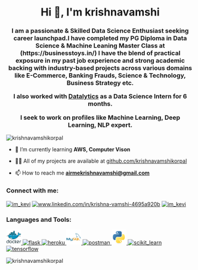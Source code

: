 
<h1 align="center">Hi 👋, I'm krishnavamshi</h1>
<h3 align="center">I am a passionate & Skilled Data Science Enthusiast seeking career launchpad.I have completed my PG Diploma in Data Science & Machine Leaning Master Class at (https://businesstoys.in/) I have the blend of practical exposure in my past job experience and strong academic backing with industry-based projects across various domains like E-Commerce, Banking Frauds, Science & Technology, Business Strategy etc.
  
  
I also worked with [Datalytics](https://www.datalytics.co.in/) as a Data Science Intern for 6 months. 
  
I seek to work on profiles like Machine Learning, Deep Learning, NLP expert.</h3>

<p align="left"> <img src="https://komarev.com/ghpvc/?username=krishnavamshikorpal&label=Profile%20views&color=0e75b6&style=flat" alt="krishnavamshikorpal" /> </p>

- 🌱 I’m currently learning **AWS, Computer Vison**

- 👨‍💻 All of my projects are available at [github.com/krishnavamshikorpal](github.com/krishnavamshikorpal)

- 📫 How to reach me **airmekrishnavamshi@gmail.com**

<h3 align="left">Connect with me:</h3>
<p align="left">
<a href="https://twitter.com/im_kevi" target="blank"><img align="center" src="https://raw.githubusercontent.com/rahuldkjain/github-profile-readme-generator/master/src/images/icons/Social/twitter.svg" alt="im_kevi" height="30" width="40" /></a>
<a href="https://linkedin.com/in/www.linkedin.com/in/krishna-vamshi-4695a920b" target="blank"><img align="center" src="https://raw.githubusercontent.com/rahuldkjain/github-profile-readme-generator/master/src/images/icons/Social/linked-in-alt.svg" alt="www.linkedin.com/in/krishna-vamshi-4695a920b" height="30" width="40" /></a>
<a href="https://instagram.com/im_kevi" target="blank"><img align="center" src="https://raw.githubusercontent.com/rahuldkjain/github-profile-readme-generator/master/src/images/icons/Social/instagram.svg" alt="im_kevi" height="30" width="40" /></a>
</p>

<h3 align="left">Languages and Tools:</h3>
<p align="left"> <a href="https://www.docker.com/" target="_blank"> <img src="https://raw.githubusercontent.com/devicons/devicon/master/icons/docker/docker-original-wordmark.svg" alt="docker" width="40" height="40"/> </a> <a href="https://flask.palletsprojects.com/" target="_blank"> <img src="https://www.vectorlogo.zone/logos/pocoo_flask/pocoo_flask-icon.svg" alt="flask" width="40" height="40"/> </a> <a href="https://heroku.com" target="_blank"> <img src="https://www.vectorlogo.zone/logos/heroku/heroku-icon.svg" alt="heroku" width="40" height="40"/> </a> <a href="https://www.mysql.com/" target="_blank"> <img src="https://raw.githubusercontent.com/devicons/devicon/master/icons/mysql/mysql-original-wordmark.svg" alt="mysql" width="40" height="40"/> </a> <a href="https://postman.com" target="_blank"> <img src="https://www.vectorlogo.zone/logos/getpostman/getpostman-icon.svg" alt="postman" width="40" height="40"/> </a> <a href="https://www.python.org" target="_blank"> <img src="https://raw.githubusercontent.com/devicons/devicon/master/icons/python/python-original.svg" alt="python" width="40" height="40"/> </a> <a href="https://scikit-learn.org/" target="_blank"> <img src="https://upload.wikimedia.org/wikipedia/commons/0/05/Scikit_learn_logo_small.svg" alt="scikit_learn" width="40" height="40"/> </a> <a href="https://www.tensorflow.org" target="_blank"> <img src="https://www.vectorlogo.zone/logos/tensorflow/tensorflow-icon.svg" alt="tensorflow" width="40" height="40"/> </a> </p>

<p><img align="center" src="https://github-readme-stats.vercel.app/api/top-langs?username=krishnavamshikorpal&show_icons=true&locale=en&layout=compact" alt="krishnavamshikorpal" /></p>
